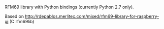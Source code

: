 RFM69 library with Python bindings (currently Python 2.7 only).

Based on http://rdepablos.merlitec.com/mixed/rfm69-library-for-raspberry-pi (C rfm69lib)
